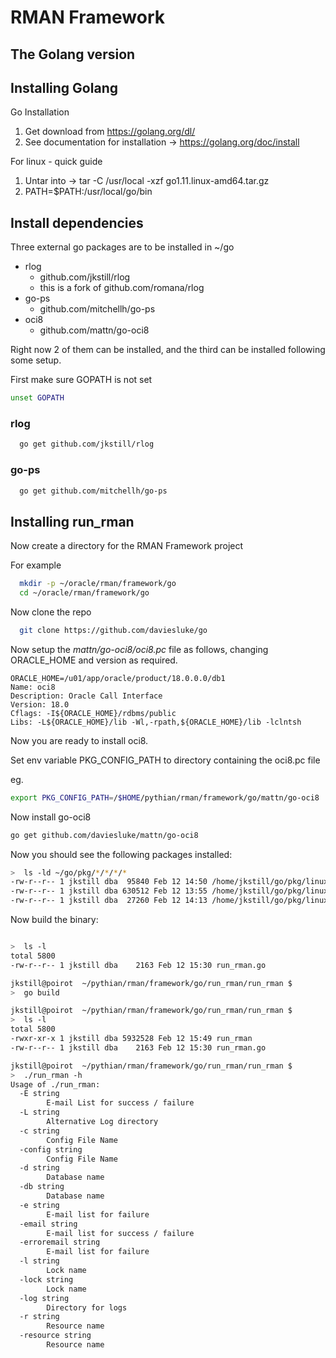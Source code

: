 # RMAN Framework

## The Golang version

## Installing Golang

Go Installation 

1) Get download from https://golang.org/dl/
2) See documentation for installation -> https://golang.org/doc/install

For linux - quick guide
1) Untar into -> tar -C /usr/local -xzf go1.11.linux-amd64.tar.gz
2) PATH=$PATH:/usr/local/go/bin

## Install dependencies

Three external go packages are to be installed in ~/go

- rlog
  - github.com/jkstill/rlog
  - this is a fork of github.com/romana/rlog
- go-ps
  - github.com/mitchellh/go-ps
- oci8
  - github.com/mattn/go-oci8

Right now 2 of them can be installed, and the third can be installed following some setup.

First make sure GOPATH is not set

```bash
unset GOPATH
```

### rlog

```bash
  go get github.com/jkstill/rlog
```

### go-ps

```bash
  go get github.com/mitchellh/go-ps
```


## Installing run_rman

Now create a directory for the RMAN Framework project

For example

```bash
  mkdir -p ~/oracle/rman/framework/go
  cd ~/oracle/rman/framework/go
```

Now clone the repo

```bash
  git clone https://github.com/daviesluke/go
```

 Now setup the _mattn/go-oci8/oci8.pc_ file as follows,  changing ORACLE_HOME and version as required.

```text
ORACLE_HOME=/u01/app/oracle/product/18.0.0.0/db1
Name: oci8
Description: Oracle Call Interface
Version: 18.0
Cflags: -I${ORACLE_HOME}/rdbms/public
Libs: -L${ORACLE_HOME}/lib -Wl,-rpath,${ORACLE_HOME}/lib -lclntsh
```

Now you are ready to install oci8.

Set env variable PKG_CONFIG_PATH to directory containing the oci8.pc file

eg.

```bash
export PKG_CONFIG_PATH=/$HOME/pythian/rman/framework/go/mattn/go-oci8
```

Now install go-oci8

```bash
go get github.com/daviesluke/mattn/go-oci8
```

Now you should see the following packages installed:

```bash
>  ls -ld ~/go/pkg/*/*/*/*
-rw-r--r-- 1 jkstill dba  95840 Feb 12 14:50 /home/jkstill/go/pkg/linux_amd64/github.com/jkstill/rlog.a
-rw-r--r-- 1 jkstill dba 630512 Feb 12 13:55 /home/jkstill/go/pkg/linux_amd64/github.com/mattn/go-oci8.a
-rw-r--r-- 1 jkstill dba  27260 Feb 12 14:13 /home/jkstill/go/pkg/linux_amd64/github.com/mitchellh/go-ps.a
```

Now build the binary:

```bash

>  ls -l
total 5800
-rw-r--r-- 1 jkstill dba    2163 Feb 12 15:30 run_rman.go

jkstill@poirot  ~/pythian/rman/framework/go/run_rman/run_rman $
>  go build

jkstill@poirot  ~/pythian/rman/framework/go/run_rman/run_rman $
>  ls -l
total 5800
-rwxr-xr-x 1 jkstill dba 5932528 Feb 12 15:49 run_rman
-rw-r--r-- 1 jkstill dba    2163 Feb 12 15:30 run_rman.go

jkstill@poirot  ~/pythian/rman/framework/go/run_rman/run_rman $
>  ./run_rman -h
Usage of ./run_rman:
  -E string
    	E-mail List for success / failure
  -L string
    	Alternative Log directory
  -c string
    	Config File Name
  -config string
    	Config File Name
  -d string
    	Database name
  -db string
    	Database name
  -e string
    	E-mail list for failure
  -email string
    	E-mail list for success / failure
  -erroremail string
    	E-mail list for failure
  -l string
    	Lock name
  -lock string
    	Lock name
  -log string
    	Directory for logs
  -r string
    	Resource name
  -resource string
    	Resource name


```
